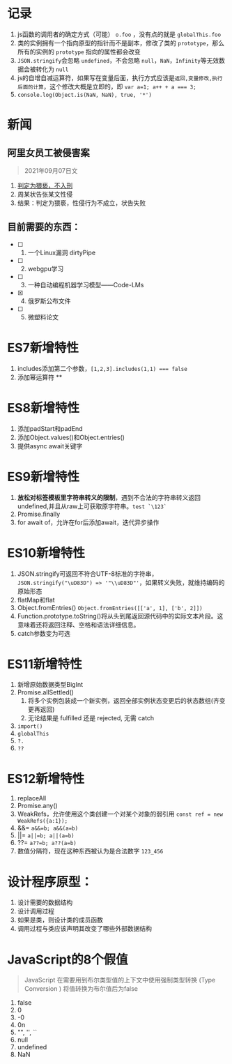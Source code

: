 # 记录
1. js函数的调用者的确定方式（可能） `o.foo` ，没有点的就是 `globalThis.foo`
2. 类的实例拥有一个指向原型的指针而不是副本，修改了类的 `prototype`，那么所有的实例的 `prototype` 指向的属性都会改变
3. `JSON.stringify`会忽略 `undefined`，不会忽略 `null`，`NaN`，`Infinity`等无效数据会被转化为 `null`
4. js的自增自减运算符，如果写在变量后面，执行方式应该是`返回,变量修改,执行后面的计算`，这个修改大概是立即的，即 `var a=1; a++ + a === 3;`
5. `console.log(Object.is(NaN, NaN), true, '*')`

# 新闻
## 阿里女员工被侵害案
> 2021年09月07日文
1. [判定为猥亵，不入刑](https://mbd.baidu.com/newspage/data/landingsuper?context=%7B%22nid%22%3A%22news_8665461110681100718%22%7D&n_type=-1&p_from=-1)
2. 周某状告张某文性侵
3. 结果：判定为猥亵，性侵行为不成立，状告失败
## 目前需要的东西：
- [ ] 1. 一个Linux漏洞 dirtyPipe
- [ ] 2. webgpu学习
- [ ] 3. 一种自动编程机器学习模型——Code-LMs
- [x] 4. 俄罗斯公布文件
- [ ] 5. 微塑料论文


# ES7新增特性
1. includes添加第二个参数，`[1,2,3].includes(1,1) === false`
2. 添加幂运算符 \*\*
# ES8新增特性
1. 添加padStart和padEnd
2. 添加Object.values()和Object.entries()
3. 提供async await关键字
# ES9新增特性
1. **放松对标签模板里字符串转义的限制**，遇到不合法的字符串转义返回undefined,并且从raw上可获取原字符串。```test `\123` ```
2. Promise.finally
3. for await of，允许在for后添加await，迭代异步操作
# ES10新增特性
1. JSON.stringify可返回不符合UTF-8标准的字符串，`JSON.stringify("\uD83D") => '"\\uD83D"'`，如果转义失败，就维持编码的原始形态
2. flatMap和flat
3. Object.fromEntries()     `Object.fromEntries([['a', 1], ['b', 2]])`
4. Function.prototype.toString()将从头到尾返回源代码中的实际文本片段。这意味着还将返回注释、空格和语法详细信息。
5. catch参数变为可选
# ES11新增特性
1. 新增原始数据类型BigInt
2. Promise.allSettled()
   1. 将多个实例包装成一个新实例，返回全部实例状态变更后的状态数组(齐变更再返回)
   2. 无论结果是 fulfilled 还是 rejected, 无需 catch
3. `import()`
4. `globalThis`
5. `?.`
6. `??`
# ES12新增特性
1. replaceAll
2. Promise.any()
3. WeakRefs，允许使用这个类创建一个对某个对象的弱引用   `const ref = new WeakRefs({a:1});`
4. &&=  `a&&=b; a&&(a=b)`
5. ||=  `a||=b; a||(a=b)`
6. ??=  `a??=b; a??(a=b)`
7. 数值分隔符，现在这种东西被认为是合法数字 `123_456`


# 设计程序原型：
1. 设计需要的数据结构
2. 设计调用过程
3. 如果是类，则设计类的成员函数
4. 调用过程与类应该声明其改变了哪些外部数据结构


# JavaScript的8个假值
> JavaScript 在需要用到布尔类型值的上下文中使用强制类型转换 (Type Conversion ) 将值转换为布尔值后为false
1. false
2. 0
3. -0
4. 0n
5. "", '', ``
6. null
7. undefined
8. NaN